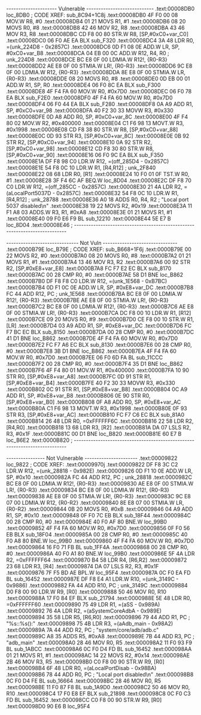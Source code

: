 
--------------------- Vulnerable ----------------------------
.text:00008DB0             loc_8DB0                                ; CODE XREF: sub_8C94+1C8j
.text:00008DB0 4F F0 00 08                 MOV.W           R8, #0
.text:00008DB4 01 21                       MOVS            R1, #1
.text:00008DB6 08 20                       MOVS            R0, #8
.text:00008DB8 42 46                       MOV             R2, R8
.text:00008DBA 43 46                       MOV             R3, R8
.text:00008DBC CD F8 00 80                 STR.W           R8, [SP,#0xC0+var_C0]
.text:00008DC0 06 F0 AE EA                 BLX             sub_F320
.text:00008DC4 3A 48                       LDR             R0, =(unk_224D8 - 0x2857C)
.text:00008DC6 0D F1 08 0E                 ADD.W           LR, SP, #0xC0+var_B8
.text:00008DCA 04 EB 00 0C                 ADD.W           R12, R4, R0 ; unk_224D8
.text:00008DCE BC E8 0F 00                 LDMIA.W         R12!, {R0-R3}
.text:00008DD2 AE E8 0F 00                 STMIA.W         LR!, {R0-R3}
.text:00008DD6 9C E8 0F 00                 LDMIA.W         R12, {R0-R3}
.text:00008DDA 8E E8 0F 00                 STMIA.W         LR, {R0-R3}
.text:00008DDE 08 20                       MOVS            R0, #8
.text:00008DE0 0D EB 00 01                 ADD.W           R1, SP, R0
.text:00008DE4 06 F0 8C EA                 BLX             sub_F300
.text:00008DE8 4F F4 FA 60                 MOV.W           R0, #0x7D0
.text:00008DEC 06 F0 78 EA                 BLX             sub_F2E0
.text:00008DF0 4F F4 FA 60                 MOV.W           R0, #0x7D0
.text:00008DF4 06 F0 44 EA                 BLX             sub_F280
.text:00008DF8 0A A9                       ADD             R1, SP, #0xC0+var_98
.text:00008DFA 40 F2 30 33                 MOVW            R3, #0x330
.text:00008DFE 0D A8                       ADD             R0, SP, #0xC0+var_8C
.text:00008E00 4F F4 80 02                 MOV.W           R2, #0x400000
.text:00008E04 C1 F6 98 13                 MOVT.W          R3, #0x1998
.text:00008E08 CD F8 38 80                 STR.W           R8, [SP,#0xC0+var_88]
.text:00008E0C 0D 93                       STR             R3, [SP,#0xC0+var_8C]
.text:00008E0E 0B 92                       STR             R2, [SP,#0xC0+var_94]
.text:00008E10 0A 92                       STR             R2, [SP,#0xC0+var_98]
.text:00008E12 CD F8 30 80                 STR.W           R8, [SP,#0xC0+var_90]
.text:00008E16 06 F0 9C EA                 BLX             sub_F350
.text:00008E1A DF F8 98 C0                 LDR.W           R12, =(off_285D4 - 0x2857C)
.text:00008E1E 54 F8 0C 10                 LDR.W           R1, [R4,R12] ; unk_2F840
.text:00008E22 08 68                       LDR             R0, [R1]
.text:00008E24 10 F0 01 0F                 TST.W           R0, #1
.text:00008E28 3F F4 6C AF                 BEQ.W           loc_8D04
.text:00008E2C DF F8 70 C0                 LDR.W           R12, =(off_285CC - 0x2857C)
.text:00008E30 21 4A                       LDR             R2, =(aLocalPort5037D - 0x2857C)
.text:00008E32 54 F8 0C 10                 LDR.W           R1, [R4,R12] ; unk_28788
.text:00008E36 A0 18                       ADDS            R0, R4, R2 ; "Local port 5037 disabled\n"
.text:00008E38 19 22                       MOVS            R2, #0x19
.text:00008E3A 11 F1 A8 03                 ADDS.W          R3, R1, #0xA8
.text:00008E3E 01 21                       MOVS            R1, #1
.text:00008E40 09 F0 E6 F9                 BL              sub_12210
.text:00008E44 5E E7                       B               loc_8D04
.text:00008E46             ; ---------------------------------------------------------------------------

------------------------------ Not Vuln -------------------------------
.text:0000B79E             loc_B79E                                ; CODE XREF: sub_B668+1F6j
.text:0000B79E 00 22                       MOVS            R2, #0
.text:0000B7A0 08 20                       MOVS            R0, #8
.text:0000B7A2 01 21                       MOVS            R1, #1
.text:0000B7A4 13 46                       MOV             R3, R2
.text:0000B7A6 00 92                       STR             R2, [SP,#0xE8+var_E8]
.text:0000B7A8 FC F7 E2 EC                 BLX             sub_8170
.text:0000B7AC 00 28                       CMP             R0, #0
.text:0000B7AE 58 D1                       BNE             loc_B862
.text:0000B7B0 DF F8 F8 C0                 LDR.W           R12, =(unk_1E568 - 0xB7BC)
.text:0000B7B4 0D F1 0C 0E                 ADD.W           LR, SP, #0xE8+var_DC
.text:0000B7B8 FC 44                       ADD             R12, PC ; unk_1E568
.text:0000B7BA BC E8 0F 00                 LDMIA.W         R12!, {R0-R3}
.text:0000B7BE AE E8 0F 00                 STMIA.W         LR!, {R0-R3}
.text:0000B7C2 BC E8 0F 00                 LDMIA.W         R12!, {R0-R3}
.text:0000B7C6 AE E8 0F 00                 STMIA.W         LR!, {R0-R3}
.text:0000B7CA DC F8 00 10                 LDR.W           R1, [R12]
.text:0000B7CE 09 20                       MOVS            R0, #9
.text:0000B7D0 CE F8 00 10                 STR.W           R1, [LR]
.text:0000B7D4 03 A9                       ADD             R1, SP, #0xE8+var_DC
.text:0000B7D6 FC F7 BC EC                 BLX             sub_8150
.text:0000B7DA 00 28                       CMP             R0, #0
.text:0000B7DC 41 D1                       BNE             loc_B862
.text:0000B7DE 4F F4 FA 60                 MOV.W           R0, #0x7D0
.text:0000B7E2 FC F7 A6 EC                 BLX             sub_8130
.text:0000B7E6 00 28                       CMP             R0, #0
.text:0000B7E8 3B D1                       BNE             loc_B862
.text:0000B7EA 4F F4 FA 60                 MOV.W           R0, #0x7D0
.text:0000B7EE 06 F0 6D FA                 BL              sub_11CCC
.text:0000B7F2 00 28                       CMP             R0, #0
.text:0000B7F4 35 D1                       BNE             loc_B862
.text:0000B7F6 4F F4 80 01                 MOV.W           R1, #0x400000
.text:0000B7FA 10 90                       STR             R0, [SP,#0xE8+var_A8]
.text:0000B7FC 0D 91                       STR             R1, [SP,#0xE8+var_B4]
.text:0000B7FE 40 F2 30 33                 MOVW            R3, #0x330
.text:0000B802 0C 91                       STR             R1, [SP,#0xE8+var_B8]
.text:0000B804 0C A9                       ADD             R1, SP, #0xE8+var_B8
.text:0000B806 0E 90                       STR             R0, [SP,#0xE8+var_B0]
.text:0000B808 0F A8                       ADD             R0, SP, #0xE8+var_AC
.text:0000B80A C1 F6 98 13                 MOVT.W          R3, #0x1998
.text:0000B80E 0F 93                       STR             R3, [SP,#0xE8+var_AC]
.text:0000B810 FC F7 C6 EC                 BLX             sub_81A0
.text:0000B814 26 48                       LDR             R0, =0xFFFFFF6C
.text:0000B816 22 58                       LDR             R2, [R4,R0]
.text:0000B818 13 68                       LDR             R3, [R2]
.text:0000B81A DA 07                       LSLS            R2, R3, #0x1F
.text:0000B81C 00 D1                       BNE             loc_B820
.text:0000B81E 60 E7                       B               loc_B6E2
.text:0000B820             ; ---------------------------------------------------------------------------


 ---------------- Not Vulnerable ----------------------
.text:00009822             loc_9822                                ; CODE XREF: .text:00009970j
.text:00009822 DF F8 3C C2                 LDR.W           R12, =(unk_28818 - 0x982E)
.text:00009826 0D F1 10 0E                 ADD.W           LR, SP, #0x10
.text:0000982A FC 44                       ADD             R12, PC ; unk_28818
.text:0000982C BC E8 0F 00                 LDMIA.W         R12!, {R0-R3}
.text:00009830 AE E8 0F 00                 STMIA.W         LR!, {R0-R3}
.text:00009834 BC E8 0F 00                 LDMIA.W         R12!, {R0-R3}
.text:00009838 AE E8 0F 00                 STMIA.W         LR!, {R0-R3}
.text:0000983C 9C E8 07 00                 LDMIA.W         R12, {R0-R2}
.text:00009840 8E E8 07 00                 STMIA.W         LR, {R0-R2}
.text:00009844 0B 20                       MOVS            R0, #0xB
.text:00009846 04 A9                       ADD             R1, SP, #0x10
.text:00009848 0F F0 7C EB                 BLX             sub_18F44
.text:0000984C 00 28                       CMP             R0, #0
.text:0000984E 40 F0 AF 80                 BNE.W           loc_99B0
.text:00009852 4F F4 FA 60                 MOV.W           R0, #0x7D0
.text:00009856 0F F0 56 EB                 BLX             sub_18F04
.text:0000985A 00 28                       CMP             R0, #0
.text:0000985C 40 F0 A8 80                 BNE.W           loc_99B0
.text:00009860 4F F4 FA 60                 MOV.W           R0, #0x7D0
.text:00009864 16 F0 71 FB                 BL              sub_1FF4A
.text:00009868 00 28                       CMP             R0, #0
.text:0000986A 40 F0 A1 80                 BNE.W           loc_99B0
.text:0000986E 5F 4A                       LDR             R2, =0xFFFFFF64
.text:00009870 B4 58                       LDR             R4, [R6,R2]
.text:00009872 23 68                       LDR             R3, [R4]
.text:00009874 DA 07                       LSLS            R2, R3, #0x1F
.text:00009876 7F F5 BD AE                 BPL.W           loc_95F4
.text:0000987A 0C F0 EA FD                 BL              sub_16452
.text:0000987E DF F8 E4 A1                 LDR.W           R10, =(unk_3149C - 0x9886)
.text:00009882 FA 44                       ADD             R10, PC ; unk_3149C
.text:00009884 D0 F8 00 90                 LDR.W           R9, [R0]
.text:00009888 50 46                       MOV             R0, R10
.text:0000988A 17 F0 84 EF                 BLX             sub_21794
.text:0000988E 5E 48                       LDR             R0, =0xFFFFFF60
.text:00009890 75 49                       LDR             R1, =(aSS - 0x989A)
.text:00009892 76 4A                       LDR             R2, =(aSystemCoreAdbA - 0x989E)
.text:00009894 35 58                       LDR             R5, [R6,R0]
.text:00009896 79 44                       ADD             R1, PC  ; "%s::%s():"
.text:00009898 75 4B                       LDR             R3, =(aAdb_main - 0x98A2)
.text:0000989A 7A 44                       ADD             R2, PC  ; "system/core/adb/adb.c"
.text:0000989C A8 35                       ADDS            R5, #0xA8
.text:0000989E 7B 44                       ADD             R3, PC  ; "adb_main"
.text:000098A0 28 46                       MOV             R0, R5
.text:000098A2 11 F0 93 F9                 BL              sub_1ABCC
.text:000098A6 0C F0 D4 FD                 BL              sub_16452
.text:000098AA 01 21                       MOVS            R1, #1
.text:000098AC 14 22                       MOVS            R2, #0x14
.text:000098AE 2B 46                       MOV             R3, R5
.text:000098B0 C0 F8 00 90                 STR.W           R9, [R0]
.text:000098B4 6F 48                       LDR             R0, =(aLocalPortDisab - 0x98BA)
.text:000098B6 78 44                       ADD             R0, PC  ; "Local port disabled\n"
.text:000098B8 0C F0 D4 FE                 BL              sub_16664
.text:000098BC 28 46                       MOV             R0, R5
.text:000098BE 11 F0 87 F8                 BL              sub_1A9D0
.text:000098C2 50 46                       MOV             R0, R10
.text:000098C4 17 F0 E8 EF                 BLX             sub_21898
.text:000098C8 0C F0 C3 FD                 BL              sub_16452
.text:000098CC C0 F8 00 90                 STR.W           R9, [R0]
.text:000098D0 90 E6                       B               loc_95F4


